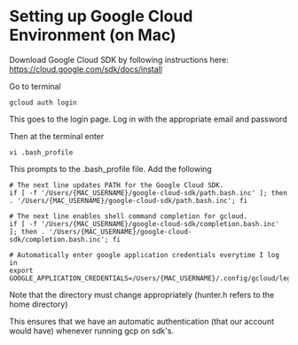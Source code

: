 # Setting up Google Cloud Environment (on Mac)

Download Google Cloud SDK by following instructions here: https://cloud.google.com/sdk/docs/install

Go to terminal

```
gcloud auth login
```

This goes to the login page. Log in with the appropriate email and password

Then at the terminal enter

```
vi .bash_profile
```

This prompts to the .bash_profile file. Add the following


```
# The next line updates PATH for the Google Cloud SDK.
if [ -f '/Users/{MAC_USERNAME}/google-cloud-sdk/path.bash.inc' ]; then . '/Users/{MAC_USERNAME}/google-cloud-sdk/path.bash.inc'; fi

# The next line enables shell command completion for gcloud.
if [ -f '/Users/{MAC_USERNAME}/google-cloud-sdk/completion.bash.inc' ]; then . '/Users/{MAC_USERNAME}/google-cloud-sdk/completion.bash.inc'; fi

# Automatically enter google application credentials everytime I log in
export GOOGLE_APPLICATION_CREDENTIALS=/Users/{MAC_USERNAME}/.config/gcloud/legacy_credentials/{GCP_ACCOUNT}/adc.json
```

Note that the directory must change appropriately (hunter.h refers to the home directory)

This ensures that we have an automatic authentication (that our account would have) whenever running gcp on sdk's.